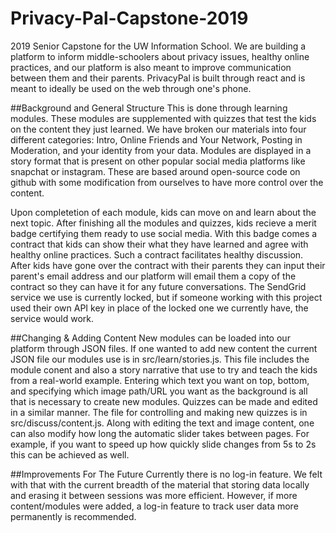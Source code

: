 # Privacy-Pal-Capstone-2019
2019 Senior Capstone for the UW Information School. We are building a platform to inform middle-schoolers about privacy issues, healthy online practices, and our platform is also meant to improve communication between them and their parents. PrivacyPal is built through react and is meant to ideally be used on the web through one's phone. 

##Background and General Structure
This is done through learning modules. These modules are supplemented with quizzes that test the kids on the content they  just learned. We have broken our materials into four different categories: Intro, Online Friends and Your Network, Posting in Moderation, and your identity from your data. Modules are displayed in a story format that is present on other popular social media platforms like snapchat or instagram. These are based around open-source code on github with some modification from ourselves to have more control over the content. 

Upon completetion of each module, kids can move on and learn about the next topic. After finishing all the modules and quizzes, kids recieve a merit badge certifying them ready to use social media. With this badge comes a contract that kids can show their what they have learned and agree with healthy online practices. Such a contract facilitates healthy discussion.  After kids have gone over the contract with their parents they can input their parent's email address and our platform will email them a copy of the contract so they can have it for any future conversations. The SendGrid service we use is currently locked, but if someone working with this project used their own API key in place of the locked one we currently have, the service would work. 

##Changing & Adding Content
New modules can be loaded into our platform through JSON files. If one wanted to add new content the current JSON file our modules use is in src/learn/stories.js. This file includes the module conent and also a story narrative that use to try and teach the kids from a real-world example. Entering which text you want on top, bottom, and specifying which image path/URL you want as the background is all that is necessary to create new modules. Quizzes can be made and edited in a similar manner. The file for controlling and making new quizzes is in src/discuss/content.js. Along with editing the text and image content, one can also modify how long the automatic slider takes between pages. For example, if you want to speed up how quickly slide changes from 5s to 2s this can be achieved as well. 

##Improvements For The Future
Currently there is no log-in feature. We felt with that with the current breadth of the material that storing data locally and erasing it between sessions was more efficient. However, if more content/modules were added, a log-in feature to track user data more permanently is recommended. 
